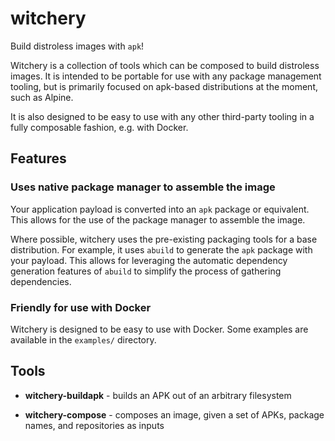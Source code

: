 # witchery

Build distroless images with `apk`!

Witchery is a collection of tools which can be composed to build
distroless images.  It is intended to be portable for use with
any package management tooling, but is primarily focused on apk-based
distributions at the moment, such as Alpine.

It is also designed to be easy to use with any other third-party
tooling in a fully composable fashion, e.g. with Docker.

## Features

### Uses native package manager to assemble the image

Your application payload is converted into an `apk` package or
equivalent.  This allows for the use of the package manager to
assemble the image.

Where possible, witchery uses the pre-existing packaging tools
for a base distribution.  For example, it uses `abuild` to generate
the `apk` package with your payload.  This allows for leveraging
the automatic dependency generation features of `abuild` to
simplify the process of gathering dependencies.

### Friendly for use with Docker

Witchery is designed to be easy to use with Docker.  Some examples
are available in the `examples/` directory.

## Tools

* **witchery-buildapk** - builds an APK out of an arbitrary
  filesystem

* **witchery-compose** - composes an image, given a set of APKs,
  package names, and repositories as inputs
